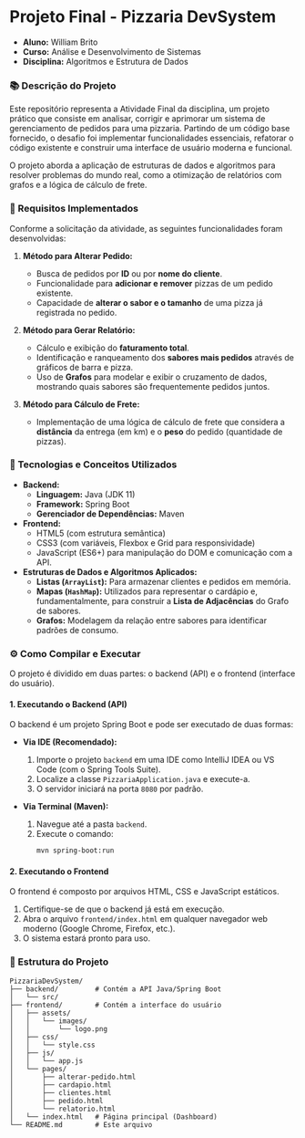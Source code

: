 ﻿# Projeto Final - Pizzaria DevSystem

- **Aluno:** William Brito
- **Curso:** Análise e Desenvolvimento de Sistemas
- **Disciplina:** Algoritmos e Estrutura de Dados

### 📚 Descrição do Projeto

Este repositório representa a Atividade Final da disciplina, um projeto prático que consiste em analisar, corrigir e aprimorar um sistema de gerenciamento de pedidos para uma pizzaria. Partindo de um código base fornecido, o desafio foi implementar funcionalidades essenciais, refatorar o código existente e construir uma interface de usuário moderna e funcional.

O projeto aborda a aplicação de estruturas de dados e algoritmos para resolver problemas do mundo real, como a otimização de relatórios com grafos e a lógica de cálculo de frete.

### 🎯 Requisitos Implementados

Conforme a solicitação da atividade, as seguintes funcionalidades foram desenvolvidas:

1.  **Método para Alterar Pedido:**
    -   Busca de pedidos por **ID** ou por **nome do cliente**.
    -   Funcionalidade para **adicionar e remover** pizzas de um pedido existente.
    -   Capacidade de **alterar o sabor e o tamanho** de uma pizza já registrada no pedido.

2.  **Método para Gerar Relatório:**
    -   Cálculo e exibição do **faturamento total**.
    -   Identificação e ranqueamento dos **sabores mais pedidos** através de gráficos de barra e pizza.
    -   Uso de **Grafos** para modelar e exibir o cruzamento de dados, mostrando quais sabores são frequentemente pedidos juntos.

3.  **Método para Cálculo de Frete:**
    -   Implementação de uma lógica de cálculo de frete que considera a **distância** da entrega (em km) e o **peso** do pedido (quantidade de pizzas).

### 🚀 Tecnologias e Conceitos Utilizados

-   **Backend:**
    -   **Linguagem:** Java (JDK 11)
    -   **Framework:** Spring Boot
    -   **Gerenciador de Dependências:** Maven
-   **Frontend:**
    -   HTML5 (com estrutura semântica)
    -   CSS3 (com variáveis, Flexbox e Grid para responsividade)
    -   JavaScript (ES6+) para manipulação do DOM e comunicação com a API.
-   **Estruturas de Dados e Algoritmos Aplicados:**
    -   **Listas (`ArrayList`):** Para armazenar clientes e pedidos em memória.
    -   **Mapas (`HashMap`):** Utilizados para representar o cardápio e, fundamentalmente, para construir a **Lista de Adjacências** do Grafo de sabores.
    -   **Grafos:** Modelagem da relação entre sabores para identificar padrões de consumo.

### ⚙️ Como Compilar e Executar

O projeto é dividido em duas partes: o backend (API) e o frontend (interface do usuário).

#### 1. Executando o Backend (API)

O backend é um projeto Spring Boot e pode ser executado de duas formas:

-   **Via IDE (Recomendado):**
    1.  Importe o projeto `backend` em uma IDE como IntelliJ IDEA ou VS Code (com o Spring Tools Suite).
    2.  Localize a classe `PizzariaApplication.java` e execute-a.
    3.  O servidor iniciará na porta `8080` por padrão.

-   **Via Terminal (Maven):**
    1.  Navegue até a pasta `backend`.
    2.  Execute o comando:
        ```bash
        mvn spring-boot:run
        ```

#### 2. Executando o Frontend

O frontend é composto por arquivos HTML, CSS e JavaScript estáticos.

1.  Certifique-se de que o backend já está em execução.
2.  Abra o arquivo `frontend/index.html` em qualquer navegador web moderno (Google Chrome, Firefox, etc.).
3.  O sistema estará pronto para uso.

### 📂 Estrutura do Projeto

```
PizzariaDevSystem/
├── backend/         # Contém a API Java/Spring Boot
│   └── src/
├── frontend/        # Contém a interface do usuário
│   ├── assets/
│   │   └── images/
│   │       └── logo.png
│   ├── css/
│   │   └── style.css
│   ├── js/
│   │   └── app.js
│   └── pages/
│       ├── alterar-pedido.html
│       ├── cardapio.html
│       ├── clientes.html
│       ├── pedido.html
│       └── relatorio.html
│   └── index.html   # Página principal (Dashboard)
└── README.md        # Este arquivo

```
